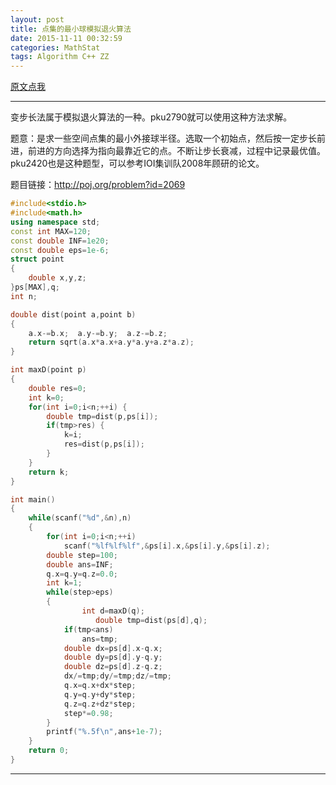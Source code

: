 ```yaml
---
layout: post
title: 点集的最小球模拟退火算法
date: 2015-11-11 00:32:59
categories: MathStat
tags: Algorithm C++ ZZ
---
```


[原文点我](http://www.cnblogs.com/DreamUp/archive/2010/10/13/1850431.html)

-----

变步长法属于模拟退火算法的一种。pku2790就可以使用这种方法求解。
 
题意：是求一些空间点集的最小外接球半径。选取一个初始点，然后按一定步长前进，前进的方向选择为指向最靠近它的点。不断让步长衰减，过程中记录最优值。pku2420也是这种题型，可以参考IOI集训队2008年顾研的论文。
 
题目链接：<http://poj.org/problem?id=2069>

~~~cpp
#include<stdio.h>
#include<math.h>
using namespace std;
const int MAX=120;
const double INF=1e20;
const double eps=1e-6;
struct point
{
    double x,y,z;
}ps[MAX],q;
int n;

double dist(point a,point b)
{
    a.x-=b.x;  a.y-=b.y;  a.z-=b.z;
    return sqrt(a.x*a.x+a.y*a.y+a.z*a.z);
}

int maxD(point p)
{
    double res=0;
    int k=0;
    for(int i=0;i<n;++i) {
        double tmp=dist(p,ps[i]);
        if(tmp>res) {
            k=i;
            res=dist(p,ps[i]);
        }
    }
    return k;
}

int main()
{
    while(scanf("%d",&n),n)
    {
        for(int i=0;i<n;++i)
            scanf("%lf%lf%lf",&ps[i].x,&ps[i].y,&ps[i].z);
        double step=100;
        double ans=INF;
        q.x=q.y=q.z=0.0;
        int k=1;
        while(step>eps)
        {
                int d=maxD(q);
                   double tmp=dist(ps[d],q);
            if(tmp<ans)
                ans=tmp;
            double dx=ps[d].x-q.x;
            double dy=ps[d].y-q.y;
            double dz=ps[d].z-q.z;
            dx/=tmp;dy/=tmp;dz/=tmp;
            q.x=q.x+dx*step;
            q.y=q.y+dy*step;
            q.z=q.z+dz*step;
            step*=0.98;
        }
        printf("%.5f\n",ans+1e-7);
    }
    return 0;
}
~~~

------
